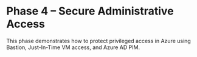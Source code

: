 # Phase 4 – Secure Administrative Access

This phase demonstrates how to protect privileged access in Azure using Bastion, Just-In-Time VM access, and Azure AD PIM.
